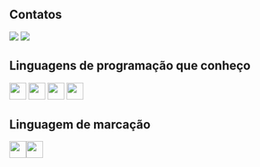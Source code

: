 ## Contatos
<div>
<a href = "mariajuliamourar@gmail.com"><img src="https://img.shields.io/badge/Gmail-D14836?style=for-the-badge&logo=gmail&logoColor=white" target="_blank"></a>
<a href="" target="_blank"><img src="https://img.shields.io/badge/-LinkedIn-%230077B5?style=for-the-badge&logo=linkedin&logoColor=white" target="_blank"></a>   
</div>



## Linguagens de programação que conheço 
<img src="https://cdn.jsdelivr.net/gh/devicons/devicon@latest/icons/javascript/javascript-original.svg" width="30" height="30"/> <img src="https://cdn.jsdelivr.net/gh/devicons/devicon@latest/icons/react/react-original.svg" width="30" height="30"/>
<img src="https://cdn.jsdelivr.net/gh/devicons/devicon@latest/icons/csharp/csharp-original.svg" width="30" height="30" />
<img src="https://cdn.jsdelivr.net/gh/devicons/devicon@latest/icons/python/python-original.svg" width="30" height="30" />
          
## Linguagem de marcação
<img src="https://cdn.jsdelivr.net/gh/devicons/devicon@latest/icons/css3/css3-original-wordmark.svg" width="30" height="30"/><img src="https://cdn.jsdelivr.net/gh/devicons/devicon@latest/icons/html5/html5-original-wordmark.svg" width="30" height="30"/>
          
